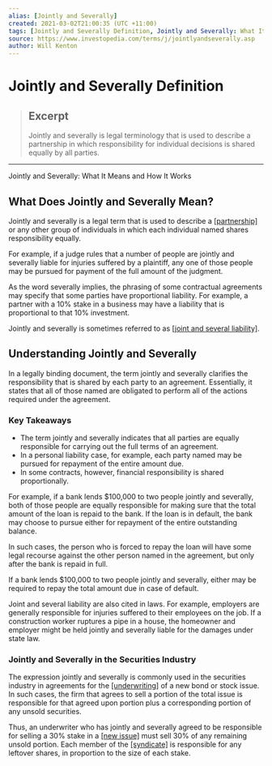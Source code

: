 ```yaml
---
alias: [Jointly and Severally]
created: 2021-03-02T21:00:35 (UTC +11:00)
tags: [Jointly and Severally Definition, Jointly and Severally: What It Means and How It Works]
source: https://www.investopedia.com/terms/j/jointlyandseverally.asp
author: Will Kenton
---
```


# Jointly and Severally Definition

> ## Excerpt
> Jointly and severally is legal terminology that is used to describe a partnership in which responsibility for individual decisions is shared equally by all parties.

---

Jointly and Severally: What It Means and How It Works
## What Does Jointly and Severally Mean?

Jointly and severally is a legal term that is used to describe a [[partnership]](https://www.investopedia.com/terms/p/partnership.asp) or any other group of individuals in which each individual named shares responsibility equally.

For example, if a judge rules that a number of people are jointly and severally liable for injuries suffered by a plaintiff, any one of those people may be pursued for payment of the full amount of the judgment.

As the word severally implies, the phrasing of some contractual agreements may specify that some parties have proportional liability. For example, a partner with a 10% stake in a business may have a liability that is proportional to that 10% investment.

Jointly and severally is sometimes referred to as [[joint and several liability]](https://www.investopedia.com/terms/j/joint-and-several-liability.asp).

## Understanding Jointly and Severally

In a legally binding document, the term jointly and severally clarifies the responsibility that is shared by each party to an agreement. Essentially, it states that all of those named are obligated to perform all of the actions required under the agreement.

### Key Takeaways

-   The term jointly and severally indicates that all parties are equally responsible for carrying out the full terms of an agreement.
-   In a personal liability case, for example, each party named may be pursued for repayment of the entire amount due.
-   In some contracts, however, financial responsibility is shared proportionally.

For example, if a bank lends $100,000 to two people jointly and severally, both of those people are equally responsible for making sure that the total amount of the loan is repaid to the bank. If the loan is in default, the bank may choose to pursue either for repayment of the entire outstanding balance.

In such cases, the person who is forced to repay the loan will have some legal recourse against the other person named in the agreement, but only after the bank is repaid in full.

If a bank lends $100,000 to two people jointly and severally, either may be required to repay the total amount due in case of default.

Joint and several liability are also cited in laws. For example, employers are generally responsible for injuries suffered to their employees on the job. If a construction worker ruptures a pipe in a house, the homeowner and employer might be held jointly and severally liable for the damages under state law.

### Jointly and Severally in the Securities Industry

The expression jointly and severally is commonly used in the securities industry in agreements for the [[underwriting]](https://www.investopedia.com/terms/u/underwriting.asp) of a new bond or stock issue. In such cases, the firm that agrees to sell a portion of the total issue is responsible for that agreed upon portion plus a corresponding portion of any unsold securities.

Thus, an underwriter who has jointly and severally agreed to be responsible for selling a 30% stake in a [[new issue]](https://www.investopedia.com/terms/n/newissue.asp) must sell 30% of any remaining unsold portion. Each member of the [[syndicate]](https://www.investopedia.com/terms/s/syndicate.asp) is responsible for any leftover shares, in proportion to the size of each stake.
